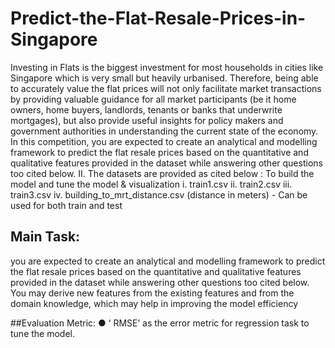 # Predict-the-Flat-Resale-Prices-in-Singapore

Investing in Flats is the biggest investment for most households in cities like Singapore which is very
small but heavily urbanised. Therefore, being able to accurately value the flat prices will not only
facilitate market transactions by providing valuable guidance for all market participants (be it home
owners, home buyers, landlords, tenants or banks that underwrite mortgages), but also provide
useful insights for policy makers and government authorities in understanding the current state of
the economy.
In this competition, you are expected to create an analytical and modelling framework to predict the
flat resale prices based on the quantitative and qualitative features provided in the dataset while
answering other questions too cited below.
II. The datasets are provided as cited below :
To build the model and tune the model & visualization
i. train1.csv
ii. train2.csv
iii. train3.csv
iv. building_to_mrt_distance.csv (distance in meters) - Can be used for both train and test

## Main Task:
you are expected to create an analytical and modelling framework to predict the
flat resale prices based on the quantitative and qualitative features provided in the dataset while
answering other questions too cited below. You may derive new features from the existing features
and from the domain knowledge, which may help in improving the model efficiency

##Evaluation Metric:
● ‘ RMSE’ as the error metric for regression task to tune the model.
